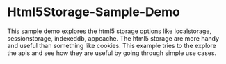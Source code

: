 Html5Storage-Sample-Demo
========================

This sample demo explores the html5 storage options like localstorage, sessionstorage, indexeddb, appcache. The html5 storage are more handy and useful than something like cookies. This example tries to the explore the apis and see how they are useful by going through simple use cases.
